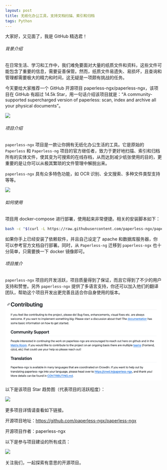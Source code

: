 ```yaml
---
layout: post
title: 无纸化办公工具，支持文档扫描、索引和归档
tags: Python
---
```


大家好，又见面了，我是 GitHub 精选君！

###### 背景介绍

在日常生活、学习和工作中，我们难免要面对大量的纸质文件和资料，这些文件可能包含了重要的信息，需要妥善保管。然而，纸质文件易遗失、易损坏，且查询和管理都需要极大的精力和时间，这无疑是一项颇有挑战的任务。

今天要给大家推荐一个 GitHub 开源项目 paperless-ngx/paperless-ngx，该项目在 GitHub 有超过 14.5k Star，用一句话介绍该项目就是：“A community-supported supercharged version of paperless: scan, index and archive all your physical documents”。

![](https://github.com/paperless-ngx/paperless-ngx/raw/main/resources/logo/web/png/Black%20logo%20-%20no%20background.png)

###### 项目介绍

 `paperless-ngx` 项目是一款让你拥有无纸化办公生活的工具。它是原始的 `Paperless` 和 `Paperless-ng` 项目的官方继任者，致力于更好地扫描、索引和归档所有的实体文件，使其变为可搜索的在线存档，从而达到减少纸张使用的目的，更重要的是让你可以从极其繁琐的文件管理中解脱出来。

`paperless-ngx` 具有众多特色功能，如 OCR 识别、全文搜索、多种文件类型支持等等。

![](https://raw.githubusercontent.com/paperless-ngx/paperless-ngx/main/docs/assets/screenshots/documents-smallcards.png)

###### 如何使用

项目用 docker-compose 进行部署，使用起来非常便捷。相关的安装脚本如下：

```bash
bash -c "$(curl -L https://raw.githubusercontent.com/paperless-ngx/paperless-ngx/main/install-paperless-ngx.sh)"
```
如果你手上已经安装了依赖软件，并且自己设定了 apache 和数据库服务器，你可以参考官方文档自行部署。同时，从 `Paperless-ng` 迁移到 `paperless-ngx` 也十分简单，只需要换一下 docker 镜像即可。

###### 项目推介

`paperless-ngx` 项目的开发活跃，项目质量得到了保证，而且它得到了不少的用户支持和赞誉。另外 `paperless-ngx` 提供了多语言支持，你还可以加入他们的翻译团队，帮助这个项目开发出更完善且适合你自身使用的版本。

![](https://raw.githubusercontent.com/ZhuPeng/pic/master/images/compress_image-20240224225656335.png)


以下是该项目 Star 趋势图（代表项目的活跃程度）：

![](https://api.star-history.com/svg?repos=paperless-ngx/paperless-ngx&type=Timeline)

更多项目详情请查看如下链接。

开源项目地址：https://github.com/paperless-ngx/paperless-ngx 

开源项目作者：paperless-ngx

以下是参与项目建设的所有成员：

![](https://contrib.rocks/image?repo=paperless-ngx/paperless-ngx)

关注我们，一起探索有意思的开源项目。

